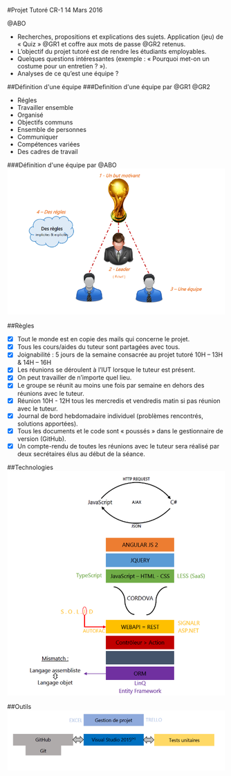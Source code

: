 #Projet Tutoré CR-1 14 Mars 2016

@ABO 
- Recherches, propositions et explications des sujets. Application (jeu) de « Quiz » @GR1 et coffre aux mots de passe @GR2 retenus.
- L’objectif du projet tutoré est de rendre les étudiants employables.
- Quelques questions intéressantes (exemple : « Pourquoi met-on un costume pour un entretien ? »).
- Analyses de ce qu’est une équipe ?

##Définition d'une équipe
###Definition d'une équipe par @GR1 @GR2
- Régles
- Travailler ensemble
- Organisé
- Objectifs communs
- Ensemble de personnes
- Communiquer
- Compétences variées
- Des cadres de travail

###Définition d'une équipe par @ABO
![Image of teamWorking](https://github.com/duboisflorian/Projet-FindMyName/blob/master/images/travail-equipe.PNG)

##Règles
- [x] Tout le monde est en copie des mails qui concerne le projet.
- [x] Tous les cours/aides du tuteur sont partagées avec tous.
- [x] Joignabilité : 5 jours de la semaine consacrée au projet tutoré 10H – 13H & 14H – 16H
- [x] Les réunions se déroulent à l’IUT lorsque le tuteur est présent.
- [x] On peut travailler de n’importe quel lieu.
- [x] Le groupe se réunit au moins une fois par semaine en dehors des réunions avec le tuteur.
- [x] Réunion 10H - 12H tous les mercredis et vendredis matin si pas réunion avec le tuteur.
- [x] Journal de bord hebdomadaire individuel (problèmes rencontrés, solutions apportées).
- [x] Tous les documents et le code sont « poussés » dans le gestionnaire de version (GitHub).
- [x] Un compte-rendu de toutes les réunions avec le tuteur sera réalisé par deux secrétaires élus au début de la séance.

##Technologies
![Image of teamWorking](https://github.com/duboisflorian/Projet-FindMyName/blob/master/images/techno.PNG)

##Outils
![Image of teamWorking](https://github.com/duboisflorian/Projet-FindMyName/blob/master/images/outils.PNG)